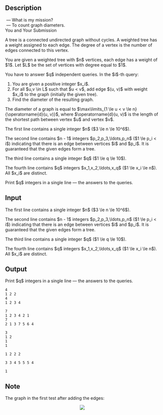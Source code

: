 ## Description

<div><div class="epigraph"><div class="epigraph-text"><span class="tex-font-style-it">&nbsp;— What is my mission?</span></div></div> <div class="epigraph"><div class="epigraph-text"><span class="tex-font-style-it">&nbsp;— To count graph diameters.</span></div><div class="epigraph-source">You and Your Submission</div></div><p>A tree is a connected undirected graph without cycles. A weighted tree has a weight assigned to each edge. The degree of a vertex is the number of edges connected to this vertex.</p><p>You are given a weighted tree with $n$ vertices, each edge has a weight of $1$. Let $L$ be the set of vertices with degree equal to $1$. </p><p>You have to answer $q$ <span class="tex-font-style-bf">independent</span> queries. In the $i$-th query:</p><ol> <li> You are given a positive integer $x_i$. </li><li> For all $u,v \in L$ such that $u &lt; v$, add edge $(u, v)$ with weight $x_i$ to the graph (initially the given tree). </li><li> Find the diameter of the resulting graph. </li></ol><p>The diameter of a graph is equal to $\max\limits_{1 \le u &lt; v \le n}{\operatorname{d}(u, v)}$, where $\operatorname{d}(u, v)$ is the length of the shortest path between vertex $u$ and vertex $v$.</p></div><div class="input-specification"><p>The first line contains a single integer $n$ ($3 \le n \le 10^6$).</p><p>The second line contains $n - 1$ integers $p_2,p_3,\ldots,p_n$ ($1 \le p_i &lt; i$) indicating that there is an edge between vertices $i$ and $p_i$. It is guaranteed that the given edges form a tree.</p><p>The third line contains a single integer $q$ ($1 \le q \le 10$).</p><p>The fourth line contains $q$ integers $x_1,x_2,\ldots,x_q$ ($1 \le x_i \le n$). All $x_i$ are <span class="tex-font-style-bf">distinct</span>.</p></div><div class="output-specification"><p>Print $q$ integers in a single line — the answers to the queries.</p></div>

## Input

<p>The first line contains a single integer $n$ ($3 \le n \le 10^6$).</p><p>The second line contains $n - 1$ integers $p_2,p_3,\ldots,p_n$ ($1 \le p_i &lt; i$) indicating that there is an edge between vertices $i$ and $p_i$. It is guaranteed that the given edges form a tree.</p><p>The third line contains a single integer $q$ ($1 \le q \le 10$).</p><p>The fourth line contains $q$ integers $x_1,x_2,\ldots,x_q$ ($1 \le x_i \le n$). All $x_i$ are <span class="tex-font-style-bf">distinct</span>.</p>

## Output

<p>Print $q$ integers in a single line — the answers to the queries.</p>





```input1
4
1 2 2
4
1 2 3 4
```




```input2
7
1 2 3 4 2 1
7
2 1 3 7 5 6 4
```




```input3
3
1 2
1
1
```




```output1
1 2 2 2
```




```output2
3 3 4 5 5 5 4
```




```output3
1
```



## Note

<p>The graph in the first test after adding the edges: </p><center> <img class="tex-graphics" src="file://Wtlmcjf6.png" style="max-width: 100.0%;max-height: 100.0%;"> </center>
